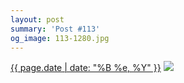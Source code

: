 ```yaml
---
layout: post
summary: 'Post #113'
og_image: 113-1280.jpg
---
```


<p>
  <time><a href="/113">{{ page.date | date: "%B %e, %Y" }}</a></time>
  <a href="/113"><img src="{{ site.assets_url }}/113-640.jpg" srcset="{{ site.assets_url }}/113-1280.jpg 1280w, {{ site.assets_url }}/113-960.jpg 960w, {{ site.assets_url }}/113-640.jpg 640w, {{ site.assets_url }}/113-320.jpg 320w" sizes="(min-width: 700px) 50vw, calc(100vw - 2rem)" /></a>
</p>
